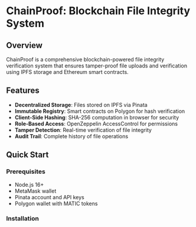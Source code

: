 # ChainProof: Blockchain File Integrity System

## Overview
ChainProof is a comprehensive blockchain-powered file integrity verification system that ensures tamper-proof file uploads and verification using IPFS storage and Ethereum smart contracts.

## Features
- **Decentralized Storage**: Files stored on IPFS via Pinata
- **Immutable Registry**: Smart contracts on Polygon for hash verification
- **Client-Side Hashing**: SHA-256 computation in browser for security
- **Role-Based Access**: OpenZeppelin AccessControl for permissions
- **Tamper Detection**: Real-time verification of file integrity
- **Audit Trail**: Complete history of file operations

## Quick Start

### Prerequisites
- Node.js 16+
- MetaMask wallet
- Pinata account and API keys
- Polygon wallet with MATIC tokens

### Installation
